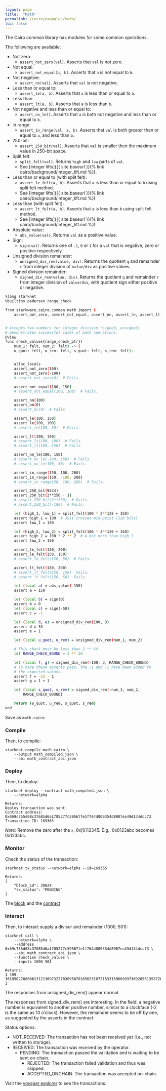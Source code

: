 ```yaml
---
layout: page
title:  "Math"
permalink: /cairo/examples/math/
toc: false
---
```


The Cairo common library has modules for some common operations.

The following are available:

- Not zero:
    - `assert_not_zero(val)`. Asserts that `val` is not zero.
- Not equal:
    - `assert_not_equal(a, b)`. Asserts that `a` is not equal to `b`.
- Not negative:
    - `assert_nn(val)`. Asserts that `val` is not negative.
- Less than or equal to:
    - `assert_le(a, b)`. Asserts that `a` is less than or equal to `b`.
- Less than:
    - `assert_lt(a, b)`. Asserts that `a` is less than `b`.
- Not negative and less than or equal to:
    - `assert_nn_le()`. Asserts that `a` is both not negative and less than or equal to `b`.
- In range:
    - `assert_in_range(val, a, b)`. Asserts that `val` is both greater than or equal to `a`,
    and less than `b`.
- 250-bit:
    - `assert_250_bit(val)`. Asserts that `val` is smaller then the maximum value in 250-bit space.
- Split felt:
    - `split_felt(val)`. Returns `high` and `low` parts of `val`.
    - See [integer lifts]({{ site.baseurl }}{% link cairo/background/integer_lift.md %}).
- Less than or equal to (with split felt):
    - `assert_le_felt(a, b)`. Asserts that `a` is less than or equal to `b` using split felt
    method.
    - See [integer lifts]({{ site.baseurl }}{% link cairo/background/integer_lift.md %})
- Less than (with split felt):
    - `assert_lt_felt(a, b)`. Asserts that `a` is less than `b` using split felt
    method.
    - See [integer lifts]({{ site.baseurl }}{% link cairo/background/integer_lift.md %})
- Absolute value:
    - `abs_value(val)`. Returns `val` as a positive value.
- Sign:
    - `sign(val)`. Returns one of `-1`, `0` or `1` for a `val` that is negative, zero or
    positive respectively.
- Unsigned division remainder:
    - `unsigned_div_rem(value, div)`. Returns the quotient `q` and remainder `r` from integer
    division of `value/div` as positive values.
- Signed division remainder:
    - `signed_div_rem(value, div)`. Returns the quotient `q` and remainder `r` from integer
    division of `value/div`, with quotient sign either positive or negative.

```sh
%lang starknet
%builtins pedersen range_check

from starkware.cairo.common.math import (
    assert_not_zero, assert_not_equal, assert_nn, assert_le, assert_lt, assert_nn_le, assert_in_range, assert_250_bit, split_felt, assert_le_felt, assert_lt_felt, abs_value, sign, unsigned_div_rem, signed_div_rem)


# Accepts two numbers for integer division (signed, unsigned).
# Demonstrates successful cases of math operations.
@view
func check_values{range_check_ptr}(
    num_1: felt, num_2: felt) -> (
    u_quot: felt, u_rem: felt, s_quot: felt, s_rem: felt):


    alloc_locals
    assert_not_zero(100)
    assert_not_zero(-100)
    # assert_not_zero(0)  # Fails.

    assert_not_equal(100, 150)
    # assert_not_equal(100, 100)  # Fails.

    assert_nn(100)
    assert_nn(0)
    # assert_nn(0)  # Fails.

    assert_le(100, 150)
    assert_le(100, 100)
    # assert_le(100, 50)  # Fails.

    assert_lt(100, 150)
    # assert_lt(100, 100)  # Fails.
    # assert_lt(100, 150)  # Fails.

    assert_nn_le(100, 150)
    # assert_nn_le(-100, 150)  # Fails.
    # assert_nn_le(100, 50)  # Fails.

    assert_in_range(150, 100, 200)
    assert_in_range(150, -100, 200)
    # assert_in_range(50, 100, 200)  # Fails.

    assert_250_bit(9234)
    assert_250_bit(2**250 - 1)
    # assert_250_bit(2**250)  # Fails.
    # assert_250_bit(-100)  # Fails.

    let (high_1, low_1) = split_felt(100 * 2**128 + 150)
    assert high_1 = 100  # Just crosses mid-point (128 bits)
    assert low_1 = 150

    let (high_2, low_2) = split_felt(100 * 2**130 + 150)
    assert high_2 = 100 * 2 ** 2  # A bit more than high_1
    assert low_2 = 150

    assert_le_felt(150, 200)
    assert_le_felt(150, 150)
    # assert_le_felt(150, 50)  # Fails.

    assert_lt_felt(150, 200)
    # assert_lt_felt(150, 150)  Fails.
    # assert_lt_felt(150, 50)  Fails.

    let (local a) = abs_value(-150)
    assert a = 150

    let (local b) = sign(0)
    assert b = 0
    let (local c) = sign(-50)
    assert c = -1

    let (local d, e) = unsigned_div_rem(100, 3)
    assert d = 33
    assert e = 1

    let (local u_quot, u_rem) = unsigned_div_rem(num_1, num_2)

    # This check must be less than 2 ** 64
    let RANGE_CHECK_BOUND = 2 ** 20

    let (local f, g) = signed_div_rem(-100, 3, RANGE_CHECK_BOUND)
    # To have these asserts pass, the -1 and +1 have been added to
    # the expected values.
    assert f = -33 - 1
    assert g = 1 + 1

    let (local s_quot, s_rem) = signed_div_rem(-num_1, num_2,
        RANGE_CHECK_BOUND)

    return (u_quot, u_rem, s_quot, s_rem)
end
```
Save as `math.cairo`.

### Compile

Then, to compile:
```
starknet-compile math.cairo \
    --output math_compiled.json \
    --abi math_contract_abi.json
```
### Deploy

Then, to deploy:
```
starknet deploy --contract math_compiled.json \
    --network=alpha

Returns:
Deploy transaction was sent.
Contract address: 0x069c755d08c37685d6a1705277c59567fe1f764d009354d8987ea49d134dcc73
Transaction ID: 169365
```

*Note:* Remove the zero after the `x`, 0x[0]12345. E.g., 0x0123abc becomes 0x123abc.

### Monitor

Check the status of the transaction:

```
starknet tx_status --network=alpha --id=169365

Returns:
{
    "block_id": 38624
    "tx_status": "PENDING"
}
```
The [block](https://voyager.online/block/36224) and the
[contract](https://voyager.online/contract/0x69c755d08c37685d6a1705277c59567fe1f764d009354d8987ea49d134dcc73#state)

### Interact

Then, to interact supply a divisor and remainder (1000, 501):

```
starknet call \
    --network=alpha \
    --address 0x69c755d08c37685d6a1705277c59567fe1f764d009354d8987ea49d134dcc73 \
    --abi math_contract_abi.json \
    --function check_values \
    --inputs 1000 501

Returns:
1 499 3618502788666131213697322783095070105623107215331596699973092056135872020479 2
```
The responses from unsigned_div_rem() appear normal.

The responses from signed_div_rem() are interesting. In the field, a negative number
is equivalent to another positive number, similar to a clockface (-2 is the same as 10 o'clock).
However, the remainder seems to be off by one, as suggested by the asserts in the contract

Status options:

- NOT_RECEIVED: The transaction has not been received yet (i.e., not written to storage).
- RECEIVED: The transaction was received by the operator.
    - PENDING: The transaction passed the validation and is waiting to be sent on-chain.
        - REJECTED: The transaction failed validation and thus was skipped.
        - ACCEPTED_ONCHAIN: The transaction was accepted on-chain.


Visit the [voyager explorer](https://voyager.online/) to see the transactions.
